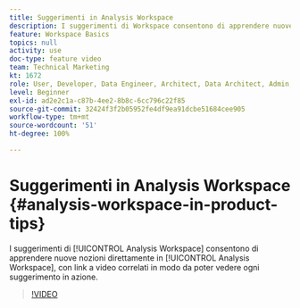 ```yaml
---
title: Suggerimenti in Analysis Workspace
description: I suggerimenti di Workspace consentono di apprendere nuove nozioni direttamente in Analysis Workspace, con link a video correlati in modo da poter vedere ogni suggerimento in azione.
feature: Workspace Basics
topics: null
activity: use
doc-type: feature video
team: Technical Marketing
kt: 1672
role: User, Developer, Data Engineer, Architect, Data Architect, Admin, Leader
level: Beginner
exl-id: ad2e2c1a-c87b-4ee2-8b8c-6cc796c22f85
source-git-commit: 32424f3f2b05952fe4df9ea91dcbe51684cee905
workflow-type: tm+mt
source-wordcount: '51'
ht-degree: 100%

---
```


# Suggerimenti in Analysis Workspace {#analysis-workspace-in-product-tips}

I suggerimenti di [!UICONTROL Analysis Workspace] consentono di apprendere nuove nozioni direttamente in [!UICONTROL Analysis Workspace], con link a video correlati in modo da poter vedere ogni suggerimento in azione.

>[!VIDEO](https://video.tv.adobe.com/v/23135/?quality=12)
